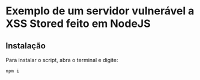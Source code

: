 # Exemplo de um servidor vulnerável a XSS Stored feito em NodeJS

## Instalação

Para instalar o script, abra o terminal e digite:

```
npm i
```